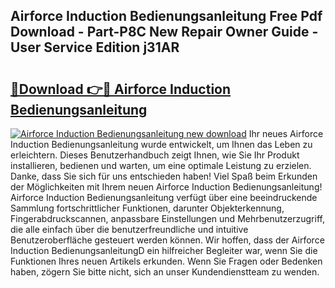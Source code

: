 ## Airforce Induction Bedienungsanleitung Free Pdf Download - Part-P8C New Repair Owner Guide - User Service Edition j31AR

# <h2><a href="http://df15u1.blite.top/?on=Airforce+Induction+Bedienungsanleitung">🔗Download 👉🔴 Airforce Induction Bedienungsanleitung</a></h2>

[![Airforce Induction Bedienungsanleitung new download](https://i.imgur.com/lujVjoI.png)](http://df15u1.blite.top/?on=Airforce+Induction+Bedienungsanleitung)
Ihr neues Airforce Induction Bedienungsanleitung wurde entwickelt, um Ihnen das Leben zu erleichtern. Dieses Benutzerhandbuch zeigt Ihnen, wie Sie Ihr Produkt installieren, bedienen und warten, um eine optimale Leistung zu erzielen. Danke, dass Sie sich für uns entschieden haben! Viel Spaß beim Erkunden der Möglichkeiten mit Ihrem neuen Airforce Induction Bedienungsanleitung! Airforce Induction Bedienungsanleitung verfügt über eine beeindruckende Sammlung fortschrittlicher Funktionen, darunter Objekterkennung, Fingerabdruckscannen, anpassbare Einstellungen und Mehrbenutzerzugriff, die alle einfach über die benutzerfreundliche und intuitive Benutzeroberfläche gesteuert werden können. Wir hoffen, dass der Airforce Induction BedienungsanleitungD ein hilfreicher Begleiter war, wenn Sie die Funktionen Ihres neuen Artikels erkunden. Wenn Sie Fragen oder Bedenken haben, zögern Sie bitte nicht, sich an unser Kundendienstteam zu wenden.
